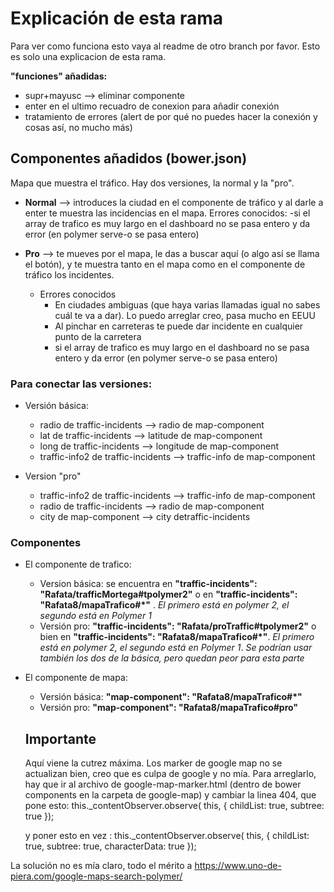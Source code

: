 # Explicación de esta rama

Para ver como funciona esto vaya al readme de otro branch por favor.
Esto es solo una explicacion de esta rama.


**"funciones" añadidas:**
  - supr+mayusc --> eliminar componente
  - enter en el ultimo recuadro de conexion para añadir conexión
  - tratamiento de errores (alert de por qué no puedes hacer la conexión y cosas así, no mucho más)
  
## Componentes añadidos (bower.json)
Mapa que muestra el tráfico. Hay dos versiones, la normal y la "pro".
      
  - **Normal** --> introduces la ciudad en el componente de tráfico y al darle a enter te muestra las incidencias en el mapa.      Errores conocidos:
      -si el array de trafico es muy largo en el dashboard no se pasa entero y da error (en polymer serve-o se pasa entero)
      
  - **Pro** --> te mueves por el mapa, le das a buscar aquí (o algo así se llama el botón), y te muestra tanto en el mapa como en el componente de tráfico los incidentes. 
    - Errores conocidos
      - En ciudades ambiguas (que haya varias llamadas igual no sabes cuál te va a dar). Lo puedo arreglar creo, pasa mucho en EEUU
      - Al pinchar en carreteras te puede dar incidente en cualquier punto de la carretera
      - si el array de trafico es muy largo en el dashboard no se pasa entero y da error (en polymer serve-o se pasa entero)
                
                
  ### Para conectar las versiones:
  - Versión básica:
    - radio de traffic-incidents --> radio de map-component
    - lat de traffic-incidents --> latitude de map-component
    - long de traffic-incidents --> longitude de map-component
    - traffic-info2 de traffic-incidents --> traffic-info de map-component

  - Version "pro"
    - traffic-info2 de traffic-incidents --> traffic-info de map-component
    - radio de traffic-incidents --> radio de map-component
    - city de map-component --> city detraffic-incidents
    
### Componentes  
- El componente de trafico:
  - Version básica: se encuentra en **"traffic-incidents": "Rafata/trafficMortega#tpolymer2"**  o en  **"traffic-incidents": "Rafata8/mapaTrafico#*"** . *El primero está en polymer 2, el segundo está en Polymer 1*
  - Versión pro: **"traffic-incidents": "Rafata/proTraffic#tpolymer2"** o bien en  **"traffic-incidents": "Rafata8/mapaTrafico#*"**. *El primero está en polymer 2, el segundo está en Polymer 1*. *Se podrían usar también los dos de la básica, pero quedan peor para esta parte*
- El componente de mapa:
  - Versión básica: **"map-component": "Rafata8/mapaTrafico#*"**
  - Versión pro: **"map-component": "Rafata8/mapaTrafico#pro"**
  
  ## Importante
  
  Aquí viene la cutrez máxima. Los marker de google map no se actualizan bien, creo que es culpa de google y no mía. Para arreglarlo, hay que ir al archivo de google-map-marker.html (dentro de bower components en la carpeta de google-map) y cambiar la linea 404, que pone esto:
  this._contentObserver.observe( this, {
  childList: true,
  subtree: true
});

  y poner esto en vez :
  this._contentObserver.observe( this, {
  childList: true,
  subtree: true,
  characterData: true
});
                
La solución no es mía claro, todo el mérito a https://www.uno-de-piera.com/google-maps-search-polymer/
